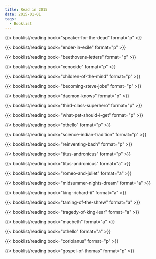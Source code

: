 ```yaml
---
title: Read in 2015
date: 2015-01-01
tags:
  - Booklist
---
```


{{< booklist/reading 
    book="speaker-for-the-dead" 
    format="p" >}}

{{< booklist/reading 
    book="ender-in-exile" 
    format="p" >}}

{{< booklist/reading 
    book="beethovens-letters" 
    format="p" >}}

{{< booklist/reading 
    book="xenocide" 
    format="p" >}}

{{< booklist/reading 
    book="children-of-the-mind" 
    format="p" >}}

{{< booklist/reading 
    book="becoming-steve-jobs" 
    format="p" >}}

{{< booklist/reading 
    book="daemon-knows" 
    format="p" >}}

{{< booklist/reading 
    book="third-class-superhero" 
    format="p" >}}

{{< booklist/reading 
    book="what-pet-should-i-get" 
    format="p" >}}

{{< booklist/reading 
    book="othello" 
    format="p" >}}

{{< booklist/reading 
    book="science-indian-tradition" 
    format="p" >}}

{{< booklist/reading 
    book="reinventing-bach" 
    format="p" >}}

{{< booklist/reading 
    book="titus-andronicus" 
    format="p" >}}

{{< booklist/reading 
    book="titus-andronicus" 
    format="a" >}}

{{< booklist/reading 
    book="romeo-and-juliet" 
    format="a" >}}

{{< booklist/reading 
    book="midsummer-nights-dream" 
    format="a" >}}

{{< booklist/reading 
    book="king-richard-ii" 
    format="a" >}}

{{< booklist/reading 
    book="taming-of-the-shrew" 
    format="a" >}}

{{< booklist/reading 
    book="tragedy-of-king-lear" 
    format="a" >}}

{{< booklist/reading 
    book="macbeth" 
    format="a" >}}

{{< booklist/reading 
    book="othello" 
    format="a" >}}

{{< booklist/reading 
    book="coriolanus" 
    format="p" >}}

{{< booklist/reading 
    book="gospel-of-thomas" 
    format="p" >}}
